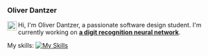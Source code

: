 ### Oliver Dantzer
<a href="https://www.linkedin.com/in/oliverdantzer/">
  <img align="left" alt="Oliver's LinkedIN" width="22px" src="https://raw.githubusercontent.com/peterthehan/peterthehan/master/assets/linkedin.svg" />
</a>

Hi, I'm Oliver Dantzer, a passionate software design student. I'm currently working on <td><a href="https://github.com/oliverdantzer/digit-recognition-neural-network"><b>a digit recognition neural network</b></a></td>.

My skills:
[![My Skills](https://skillicons.dev/icons?i=python,c,c++,java,matlab,js,html,css,bash,sql,assembly,git,docker)](https://skillicons.dev)
